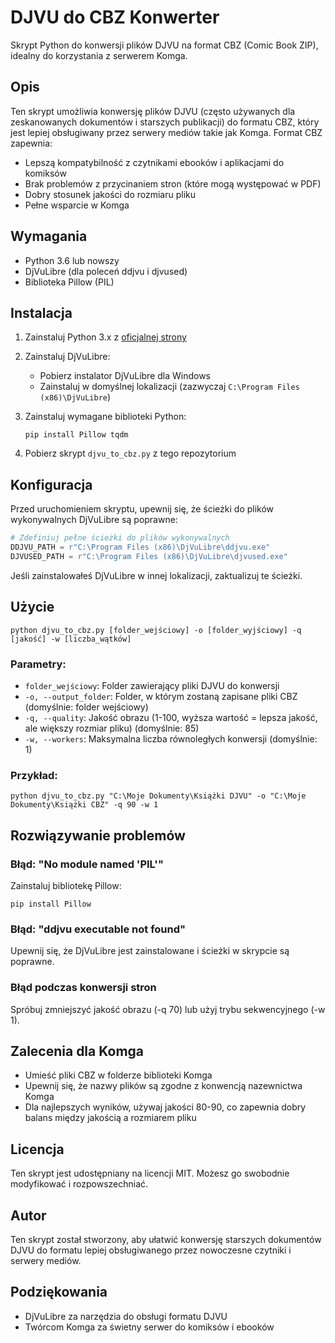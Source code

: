# DJVU do CBZ Konwerter

Skrypt Python do konwersji plików DJVU na format CBZ (Comic Book ZIP), idealny do korzystania z serwerem Komga.

## Opis

Ten skrypt umożliwia konwersję plików DJVU (często używanych dla zeskanowanych dokumentów i starszych publikacji) do formatu CBZ, który jest lepiej obsługiwany przez serwery mediów takie jak Komga. Format CBZ zapewnia:

- Lepszą kompatybilność z czytnikami ebooków i aplikacjami do komiksów
- Brak problemów z przycinaniem stron (które mogą występować w PDF)
- Dobry stosunek jakości do rozmiaru pliku
- Pełne wsparcie w Komga

## Wymagania

- Python 3.6 lub nowszy
- DjVuLibre (dla poleceń ddjvu i djvused)
- Biblioteka Pillow (PIL)

## Instalacja

1. Zainstaluj Python 3.x z [oficjalnej strony](https://www.python.org/downloads/)

2. Zainstaluj DjVuLibre:
   - Pobierz instalator DjVuLibre dla Windows
   - Zainstaluj w domyślnej lokalizacji (zazwyczaj `C:\Program Files (x86)\DjVuLibre`)

3. Zainstaluj wymagane biblioteki Python:
   ```
   pip install Pillow tqdm
   ```

4. Pobierz skrypt `djvu_to_cbz.py` z tego repozytorium

## Konfiguracja

Przed uruchomieniem skryptu, upewnij się, że ścieżki do plików wykonywalnych DjVuLibre są poprawne:

```python
# Zdefiniuj pełne ścieżki do plików wykonywalnych
DDJVU_PATH = r"C:\Program Files (x86)\DjVuLibre\ddjvu.exe"
DJVUSED_PATH = r"C:\Program Files (x86)\DjVuLibre\djvused.exe"
```

Jeśli zainstalowałeś DjVuLibre w innej lokalizacji, zaktualizuj te ścieżki.

## Użycie

```
python djvu_to_cbz.py [folder_wejściowy] -o [folder_wyjściowy] -q [jakość] -w [liczba_wątków]
```

### Parametry:

- `folder_wejściowy`: Folder zawierający pliki DJVU do konwersji
- `-o, --output_folder`: Folder, w którym zostaną zapisane pliki CBZ (domyślnie: folder wejściowy)
- `-q, --quality`: Jakość obrazu (1-100, wyższa wartość = lepsza jakość, ale większy rozmiar pliku) (domyślnie: 85)
- `-w, --workers`: Maksymalna liczba równoległych konwersji (domyślnie: 1)

### Przykład:

```
python djvu_to_cbz.py "C:\Moje Dokumenty\Książki DJVU" -o "C:\Moje Dokumenty\Książki CBZ" -q 90 -w 1
```

## Rozwiązywanie problemów

### Błąd: "No module named 'PIL'"

Zainstaluj bibliotekę Pillow:
```
pip install Pillow
```

### Błąd: "ddjvu executable not found"

Upewnij się, że DjVuLibre jest zainstalowane i ścieżki w skrypcie są poprawne.

### Błąd podczas konwersji stron

Spróbuj zmniejszyć jakość obrazu (-q 70) lub użyj trybu sekwencyjnego (-w 1).

## Zalecenia dla Komga

- Umieść pliki CBZ w folderze biblioteki Komga
- Upewnij się, że nazwy plików są zgodne z konwencją nazewnictwa Komga
- Dla najlepszych wyników, używaj jakości 80-90, co zapewnia dobry balans między jakością a rozmiarem pliku

## Licencja

Ten skrypt jest udostępniany na licencji MIT. Możesz go swobodnie modyfikować i rozpowszechniać.

## Autor

Ten skrypt został stworzony, aby ułatwić konwersję starszych dokumentów DJVU do formatu lepiej obsługiwanego przez nowoczesne czytniki i serwery mediów.

## Podziękowania

- DjVuLibre za narzędzia do obsługi formatu DJVU
- Twórcom Komga za świetny serwer do komiksów i ebooków
